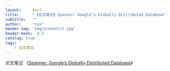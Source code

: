 ```yaml
---
layout:     post
title:      "【论文笔记】Spanner: Google’s Globally-Distributed Database"
subtitle:   ""
author:     "rex"
header-img: "img/present/1.jpg"
header-mask:  0.5
catalog: true
tags:
    - 论文笔记
---
```


论文笔记 《[Spanner: Google’s Globally-Distributed Database](https://static.googleusercontent.com/media/research.google.com/zh-CN//archive/spanner-osdi2012.pdf)》